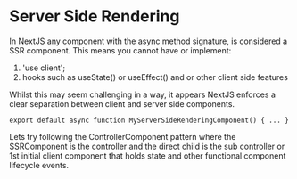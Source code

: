 # Server Side Rendering

In NextJS any component with the async method signature, is considered a SSR component. This means you cannot have or implement:

1. 'use client';
2. hooks such as useState() or useEffect() and or other client side features

Whilst this may seem challenging in a way, it appears NextJS enforces a clear separation between client and server side components.  

```tsx
export default async function MyServerSideRenderingComponent() { ... }
```

Lets try following the ControllerComponent pattern where the SSRComponent is the controller and the direct child is the sub controller or 1st initial client component that holds state and other functional component lifecycle events. 